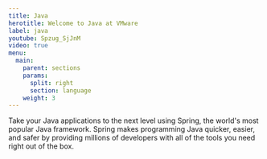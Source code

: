 ```yaml
---
title: Java
herotitle: Welcome to Java at VMware
label: java
youtube: Spzug_SjJnM
video: true
menu:
  main:
    parent: sections
    params:
      split: right
      section: language
    weight: 3
---
```


Take your Java applications to the next level using Spring, the world's most popular Java framework. Spring makes programming Java quicker, easier, and safer by providing millions of developers with all of the tools you need right out of the box.